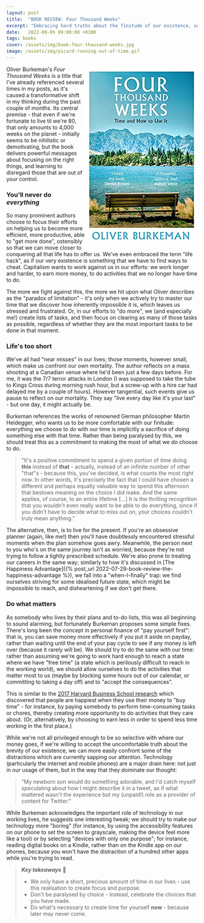 ```yaml
---
layout: post
title:  "BOOK REVIEW: Four Thousand Weeks"
excerpt: "Embracing hard truths about the finitude of our existence, so that we can accomplish more."
date:   2022-08-05 09:00:00 +0100
tags: books
cover: /assets/img/book-four-thousand-weeks.jpg
image: /assets/img/picard-running-out-of-time.gif
---
```


<img src="/assets/img/book-four-thousand-weeks.jpg" align="right">Oliver Burkeman's _Four Thousand Weeks_ is a title that I've already referenced several times in my posts, as it's caused a transformative shift in my thinking during the past couple of months. Its central premise - that even if we're fortunate to live til we're 80, that only amounts to 4,000 weeks on the planet - initially seems to be nihilistic or demotivating, but the book delivers powerful messages about focusing on the right things, and learning to disregard those that are out of your control.

### You'll never do _everything_

So many prominent authors choose to focus their efforts on helping us to become more efficient, more productive, able to "get more done", ostensibly so that we can move closer to conquering all that life has to offer us. We've even embraced the term "life hack", as if our very existence is something that we have to find ways to cheat. Capitalism wants to work against us in our efforts: we work longer and harder, to earn more money, to do activities that we no longer have time to do.

The more we fight against this, the more we hit upon what Oliver describes as the "paradox of limitation" - it's only when we actively try to master our time that we discover how inherently impossible it is, which leaves us stressed and frustrated. Or, in our efforts to "do more", we (and especially me!) create lists of tasks, and then focus on clearing as many of those tasks as possible, regardless of whether they are the most important tasks to be done in that moment.

### Life's too short

We've all had "near misses" in our lives; those moments, however small, which make us confront our own mortality. The author reflects on a mass shooting at a Canadian venue where he'd been just a few days before. For me, it was the 7/7 terror attacks in London (I was supposed to take the tube to Kings Cross during morning rush hour, but a screw-up with a hire car had delayed me by a couple of hours). However tangential, such events give us pause to reflect on our mortality. They say "live every day like it's your last" - but one day, it might actually be.

Burkeman references the works of renowned German philosopher Martin Heidegger, who wants us to be more comfortable with our finitude: everything we choose to do with our time is implicitly a sacrifice of doing something else with that time. Rather than being paralysed by this, we should treat this as a commitment to making the most of what we _do_ choose to do.

> "It's a positive commitment to spend a given portion of time doing **this** instead of **that** - actually, instead of an infinite number of other "that"s - because this, you've decided, is what counts the most right now. In other words, it's precisely the fact that I could have chosen a different and perhaps equally valuable way to spend this afternoon that bestows meaning on the choice I did make. And the same applies, of course, to an entire lifetime [...] It is the thrilling recognition that you wouldn't even really want to be able to do everything, since if you didn't have to decide what to miss out on, your choices couldn't truly mean anything."

The alternative, then, is to live for the present. If you're an obsessive planner (again, like me!) then you'll have doubtlessly encountered stressful moments when the plan somehow goes awry. Meanwhile, the person next to you who's on the same journey isn't as worried, because they're not trying to follow a tightly prescribed schedule. We're also prone to treating our careers in the same way; similarly to how it's discussed in [The Happiness Advantage]({% post_url 2022-07-29-book-review-the-happiness-advantage %}), we fall into a "when-I-finally" trap: we find ourselves striving for some idealised future state, which might be impossible to reach, and disheartening if we don't get there.

### Do what matters

As somebody who lives by their plans and to-do lists, this was all beginning to sound alarming, but fortunately Burkeman proposes some simple fixes. There's long been the concept in personal finance of "pay yourself first": that is, you can save money more effectively if you put it aside on payday, rather than waiting until the end of your pay cycle to see if any money is left over (because it rarely will be). We should try to do the same with our time: rather than assuming we're going to work hard enough to reach a state where we have "free time" (a state which is perilously difficult to reach in the working world), we should allow ourselves to do the activities that matter most to us (maybe by blocking some hours out of our calendar, or committing to taking a day off) and to "accept the consequences".

This is similar to the [2017 Harvard Business School research](https://www.pnas.org/doi/full/10.1073/pnas.1706541114) which discovered that people are happiest when they use their money to "buy time" - for instance, by paying somebody to perform time-consuming tasks or chores, thereby creating more opportunity to do activities that they care about. (Or, alternatively, by choosing to earn less in order to spend less time working in the first place.)

While we're not all privileged enough to be so selective with where our money goes, if we're willing to accept the uncomfortable truth about the brevity of our existence, we can more easily confront some of the distractions which are currently sapping our attention. Technology (particularly the internet and mobile phones) are a major drain here: not just in our usage of them, but in the way that they dominate our thought:

> "My newborn son would do something adorable, and I'd catch myself speculating about how I might describe it in a tweet, as if what mattered wasn't the experience but my (unpaid!) role as a provider of content for Twitter."

While Burkeman acknowledges the important role of technology in our working lives, he suggests one interesting tweak; we should try to make our technology more "boring" (for instance, by using the accessibility features on our phone to set the screen to grayscale, making the device feel more like a tool) or by selecting "devices with only one purpose"; for instance, reading digital books on a Kindle, rather than on the Kindle app on our phones, because you won't have the distraction of a hundred other apps while you're trying to read.

> **_Key takeaways_** 📝  
> * We only have a short, precious amount of time in our lives - use this realisation to create focus and purpose.
> * Don't be paralysed by choice - instead, celebrate the choices that you have made.
> * Do what's necessary to create time for yourself **now** - because later may never come.